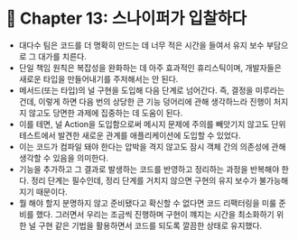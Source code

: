 # 🌈 Chapter 13: 스나이퍼가 입찰하다

- 대다수 팀은 코드를 더 명확히 만드는 데 너무 적은 시간을 들여서 유지 보수 부담으로 그 대가를 치른다.
- 단일 책임 원칙은 복잡성을 완화하는 데 아주 효과적인 휴리스틱이며, 개발자들은 새로운 타입을 만들어내기를 주저해서는 안 된다.
- 메서드(또는 타입)의 널 구현을 도입해 다음 단계로 넘어간다. 즉, 결정을 미루라는 건데, 이렇게 하면 다음 번의 상당한 큰 기능 덩어리에 관해 생각하느라 진행이 처지지 않고도 당면한 과제에 집중하는 데 도움이 된다.
- 이를 테면, 널 Action을 도입함으로써 메시지 문제에 주의를 빼앗기지 않고도 단위 테스트에서 발견한 새로운 관계를 애플리케이션에 도입할 수 있었다.
- 이는 코드가 컴파일 돼야 한다는 압박을 격지 않고도 잠시 객체 간의 의존성에 관해 생각할 수 있음을 의미한다.
- 기능을 추가하고 그 결과로 발생하는 코드를 반영하고 정리하는 과정을 반복해야 한다. 정리 단계는 필수인데, 정리 단계를 거치지 않으면 구현의 유지 보수가 불가능해지기 때문이다.
- 뭘 해야 할지 분명하지 않고 준비됐다고 확신할 수 없다면 코드 리팩터링을 미룰 준비를 했다. 그러면서 우리는 조금씩 진행하며 구현이 꺠지는 시간을 최소화하기 위한 널 구현 같은 기법을 활용하면서 코드를 되도록 깔끔한 상태로 유지했다.